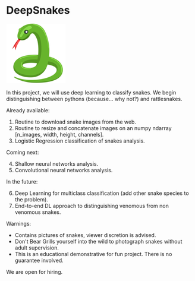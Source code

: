# DeepSnakes

![snake emoji](SnakeMoji.png)

In this project, we will use deep learning to classify snakes. We begin distinguishing between pythons (because... why not?) and rattlesnakes.

Already available:

1. Routine to download snake images from the web.
2. Routine to resize and concatenate images on an numpy ndarray [n_images, width, height, channels].
3. Logistic Regression classification of snakes analysis.

Coming next:

4. Shallow neural networks analysis.
5. Convolutional neural networks analysis.

In the future:

6. Deep Learning for multiclass classification (add other snake species to the problem).
7. End-to-end DL approach to distinguishing venomous from non venomous snakes.

Warnings:

 - Contains pictures of snakes, viewer discretion is advised. 
 - Don't Bear Grills yourself into the wild to photograph snakes without adult supervision.
 - This is an educational demonstrative for fun project. There is no guarantee involved.

We are open for hiring.
